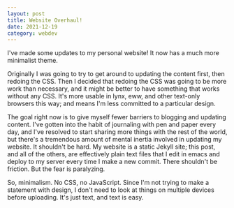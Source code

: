 ```yaml
---
layout: post
title: Website Overhaul!
date: 2021-12-19
category: webdev
---
```


I've made some updates to my personal website! It now has a much more minimalist theme.

Originally I was going to try to get around to updating the content first, then redoing the CSS. Then I decided that redoing the CSS was going to be more work than necessary, and it might be better to have something that works without any CSS. It's more usable in lynx, eww, and other text-only browsers this way; and means I'm less committed to a particular design.

The goal right now is to give myself fewer barriers to blogging and updating content. I've gotten into the habit of journaling with pen and paper every day, and I've resolved to start sharing more things with the rest of the world, but there's a tremendous amount of mental inertia involved in updating my website. It shouldn't be hard. My website is a static Jekyll site; this post, and all of the others, are effectively plain text files that I edit in emacs and deploy to my server every time I make a new commit. There shouldn't be friction. But the fear is paralyzing.

So, minimalism. No CSS, no JavaScript. Since I'm not trying to make a statement with design, I don't need to look at things on multiple devices before uploading. It's just text, and text is easy.
